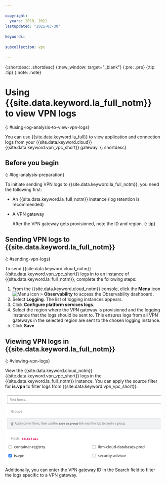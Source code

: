 ```yaml
---

copyright:
  years: 2019, 2021
lastupdated: "2021-03-30"

keywords:

subcollection: vpc

---
```


{:shortdesc: .shortdesc}
{:new_window: target="_blank"}
{:pre: .pre}
{:tip: .tip}
{:note: .note}

# Using {{site.data.keyword.la_full_notm}} to view VPN logs
{: #using-log-analysis-to-view-vpn-logs}

You can use {{site.data.keyword.la_full}} to view application and connection logs from your {{site.data.keyword.cloud}} {{site.data.keyword.vpn_vpc_short}} gateway.
{: shortdesc}

## Before you begin
{: #log-analysis-preparation}

To initiate sending VPN logs to {{site.data.keyword.la_full_notm}}, you need the following first:

* An {{site.data.keyword.la_full_notm}} instance (log retention is recommended)
* A VPN gateway

   After the VPN gateway gets provisioned, note the ID and region.
   {: tip}

## Sending VPN logs to {{site.data.keyword.la_full_notm}}
{: #sending-vpn-logs}

To send {{site.data.keyword.cloud_notm}} {{site.data.keyword.vpn_vpc_short}} logs in to an instance of {{site.data.keyword.la_full_notm}}, complete the following steps:

1. From the {{site.data.keyword.cloud_notm}} console, click the **Menu** icon ![Menu icon](../../icons/icon_hamburger.svg) &gt; **Observability** to access the Observability dashboard.
1. Select **Logging**. The list of logging instances appears.
1. Click **Configure platform services logs**.
1. Select the region where the VPN gateway is provisioned and the logging instance that the logs should be sent to. This ensures logs from all VPN gateways in the selected region are sent to the chosen logging instance.
1. Click **Save**.

## Viewing VPN logs in {{site.data.keyword.la_full_notm}}
{: #viewing-vpn-logs}

View the {{site.data.keyword.cloud_notm}} {{site.data.keyword.vpn_vpc_short}} logs in the {{site.data.keyword.la_full_notm}} instance. You can apply the source filter for **is.vpn** to filter logs from {{site.data.keyword.vpn_vpc_short}}.

![Source filter](images/vpc-vpn-logdna-source-filter.png)

Additionally, you can enter the VPN gateway ID in the Search field to filter the logs specific to a VPN gateway.
